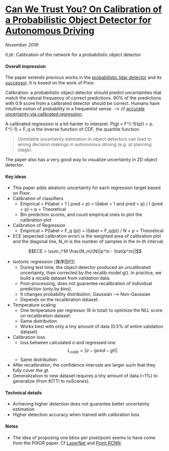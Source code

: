 # [Can We Trust You? On Calibration of a Probabilistic Object Detector for Autonomous Driving](https://arxiv.org/abs/1909.12358)

_November 2019_

tl;dr: Calibration of the network for a probabilistic object detector

#### Overall impression
The paper extends previous works in the [probabilistic lidar detector](towards_safe_ad.md) and its [successor](towards_safe_ad2.md). It is based on the work of Pixor. 

Calibration: a probabilistic object detector should predict uncertainties that match the natural frequency of correct predictions. 90% of the predictions with 0.9 score from a calibrated detector should be correct. Humans have intuitive notion of probability in a frequentist sense. --> cf [accurate uncertainty via calibrated regression](dl_regression_calib.md).

A calibrated regression is a bit harder to interpret. P(gt < F^{-1}(p)) = p. F^{-1} = F_q is the inverse function of CDF, the quantile function.

> Unreliable uncertainty estimation in object detectors can lead to wrong decision makings in autonomous driving (e.g. at planning stage).

The paper also has a very good way to visualize uncertainty in 2D object detector.

#### Key ideas
- This paper adds aleatoric uncertainty for each regression target based on Pixor. 
- Calibration of classifiers
	- Empirical = P(label = 1 | pred = p)  = I(label = 1 and pred = p) / I (pred = p) = p = Theoretical
	- Bin prediction scores, and count empirical ones to plot the calibration plot
- Calibration of Regression
	- Empirical = P(label < F_q (p)) = I(label < F_q(p)) / N = p = Theoretical
- ECE (expected calibration error) is the weighted area of calibration plot and the diagonal line, N_m is the number of samples in the m-th interval.

$$ECE = \sum_i^M \frac{N_m}{N}|p^m - \hat{p^m}|$$

- Isotonic regression (保序回归)
	- During test time, the object detector produced an uncalibrated uncertainty, then corrected by the recalib model g(). In practice, we build a recalib dataset from validation data.
	- Post-processing, does not guarantee recalibration of individual prediction (only by bins). 
	- It changes probability distribution, Gaussian --> Non-Gaussian
	- Depends on the recalibration dataset. 
- Temperature scaling
	- One temperature per regressor (6 in total) to optimize the NLL score on recalibration dataset. 
	- Same distribution
	- Works best with only a tiny amount of data (0.5% of entire validation dataset)
- Calibration loss
	- loss between calculated $\sigma$ and regressed one
	$$L_{calib} = |\sigma - (pred - gt)|$$
	- Same distribution
- After recalibration, the confidence intervals are larger such that they fully cover the gt. 
- Generalization to new dataset requires a tiny amount of data (~1%) to generalize (from KITTI to nuScenes).

#### Technical details
- Achieving higher detection does not guarantee better uncertainty estimation
- Higher detection accuracy when trained with calibration loss

#### Notes
- The idea of proposing one bbox per pixel/point seems to have come from the PIXOR paper. Cf [LaserNet](lasernet.md) and [Point RCNN](point_rcnn.md).

